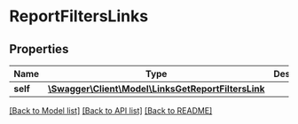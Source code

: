 # ReportFiltersLinks

## Properties
Name | Type | Description | Notes
------------ | ------------- | ------------- | -------------
**self** | [**\Swagger\Client\Model\LinksGetReportFiltersLink**](LinksGetReportFiltersLink.md) |  | [optional] 

[[Back to Model list]](../README.md#documentation-for-models) [[Back to API list]](../README.md#documentation-for-api-endpoints) [[Back to README]](../README.md)


